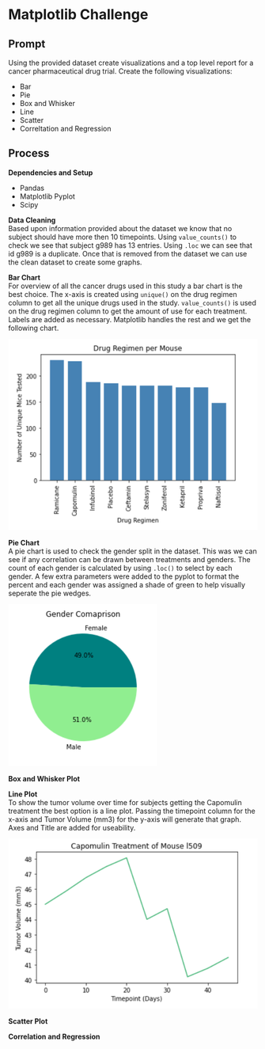 # Matplotlib Challenge

## Prompt
Using the provided dataset create visualizations and a top level report for a cancer pharmaceutical drug trial.
Create the following visualizations:
* Bar
* Pie
* Box and Whisker
* Line
* Scatter
* Correltation and Regression

## Process  
**Dependencies and Setup**  
* Pandas
* Matplotlib Pyplot
* Scipy 

**Data Cleaning**  
Based upon information provided about the dataset we know that no subject should have more then 10 timepoints. Using `value_counts()` to check we see that subject g989 has 13 entries. Using `.loc` we can see that id g989 is a duplicate. Once that is removed from the dataset we can use the clean dataset to create some graphs.

**Bar Chart**  
For overview of all the cancer drugs used in this study a bar chart is the best choice. The x-axis is created using `unique()` on the drug regimen column to get all the unique drugs used in the study. `value_counts()` is used on the drug regimen column to get the amount of use for each treatment. Labels are added as necessary. Matplotlib handles the rest and we get the following chart.

<img src="images/bar.png" height="auto"> 

**Pie Chart**  
A pie chart is used to check the gender split in the dataset. This was we can see if any correlation can be drawn between treatments and genders. The count of each gender is calculated by using `.loc()` to select by each gender. A few extra parameters were added to the pyplot to format the percent and each gender was assigned a shade of green to help visually seperate the pie wedges.

<img src="images/pie.png" height="auto"> 

**Box and Whisker Plot** 

**Line Plot**  
To show the tumor volume over time for subjects getting the Capomulin treatment the best option is a line plot. Passing the timepoint column for the x-axis and Tumor Volume (mm3) for the y-axis will generate that graph. Axes and Title are added for useability.

<img src="images/line.png" height="auto"> 

**Scatter Plot** 

**Correlation and Regression** 










